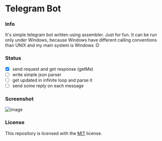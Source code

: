 # Telegram Bot

### Info
It's simple telegram bot written using assembler. Just for fun. It can be run only under Windows, because Windows have different calling conventions than UNIX and my main system is Windows :D

### Status
- [X] send request and get response (getMe)
- [ ] write simple json parser
- [ ] get updated in infinite loop and parse it
- [ ] send some reply on each message

### Screenshot
![image](https://github.com/Unkorunk/telegram-bot/assets/42465710/f8b7b566-6fcf-48a6-b9ee-afad362db977)

### License
This repository is licensed with the [MIT](LICENSE) license.
